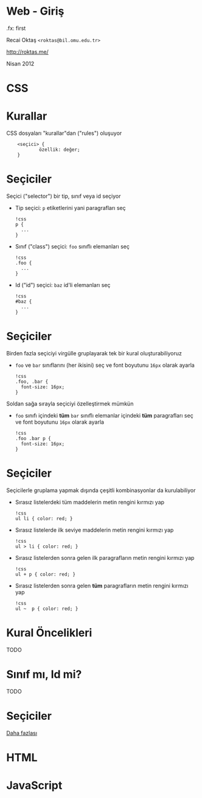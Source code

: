 #   Web - Giriş

.fx: first

Recai Oktaş `<roktas@bil.omu.edu.tr>`

http://roktas.me/

Nisan 2012

#   CSS

#   Kurallar

CSS dosyaları "kurallar"dan ("rules") oluşuyor

        <seçici> {
                özellik: değer;
        }

#   Seçiciler

Seçici ("selector") bir tip, sınıf veya id seçiyor

-   Tip seçici: `p` etiketlerini yani paragrafları seç

        !css
        p {
          ...
        }

-   Sınıf ("class") seçici: `foo` sınıflı elemanları seç

        !css
        .foo {
          ...
        }

-   Id ("id") seçici: `baz` id'li elemanları seç

        !css
        #baz {
          ...
        }

#   Seçiciler

Birden fazla seçiciyi virgülle gruplayarak tek bir kural oluşturabiliyoruz

-   `foo` ve `bar` sınıflarını (her ikisini) seç ve font boyutunu `16px` olarak
    ayarla

        !css
        .foo, .bar {
          font-size: 16px;
        }

Soldan sağa sırayla seçiciyi özelleştirmek mümkün

-   `foo` sınıfı içindeki **tüm** `bar` sınıflı elemanlar içindeki **tüm**
    paragrafları seç ve font boyutunu `16px` olarak ayarla

        !css
        .foo .bar p {
          font-size: 16px;
        }

#   Seçiciler

Seçicilerle gruplama yapmak dışında çeşitli kombinasyonlar da kurulabiliyor

-   Sırasız listelerdeki tüm maddelerin metin rengini kırmızı yap

        !css
        ul li { color: red; }

-   Sırasız listelerde ilk seviye maddelerin metin rengini kırmızı yap

        !css
        ul > li { color: red; }

-   Sırasız listelerden sonra gelen ilk paragrafların metin rengini kırmızı yap

        !css
        ul + p { color: red; }

-   Sırasız listelerden sonra gelen **tüm** paragrafların metin rengini kırmızı
    yap

        !css
        ul ~  p { color: red; }

#   Kural Öncelikleri

TODO

#   Sınıf mı, Id mi?

TODO

#   Seçiciler

[Daha fazlası](http://net.tutsplus.com/tutorials/html-css-techniques/the-30-css-selectors-you-must-memorize/)

#   HTML

#   JavaScript

